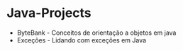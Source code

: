 # Java-Projects

- ByteBank - Conceitos de orientação a objetos em java
- Exceções - Lidando com exceções em Java
